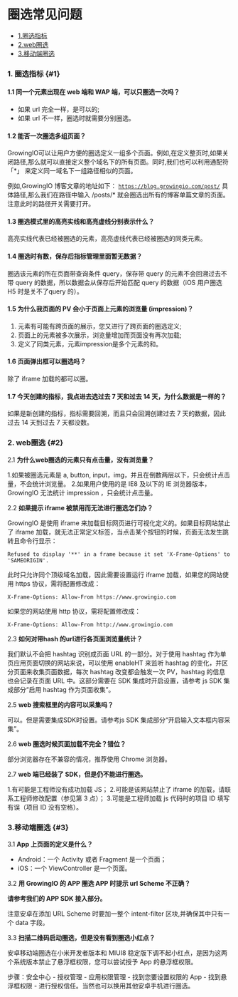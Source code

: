 # 圈选常见问题

* [1.圈选指标](faq-circle.md#1)
* [2.web圈选](faq-circle.md#2)
* [3.移动端圈选](faq-circle.md#3)

### 1. 圈选指标 {#1}

#### **1.1 同一个元素出现在 web 端和 WAP 端，可以只圈选一次吗？**

* 如果 url 完全一样，是可以的;
* 如果 url 不一样，圈选时就需要分别圈选。

#### 1.**2 能否一次圈选多组页面？**

GrowingIO可以让用户方便的圈选定义一组多个页面。例如,在定义整页时,如果关闭路径,那么就可以直接定义整个域名下的所有页面。同时,我们也可以利用通配符 「\*」 来定义同一域名下一组路径相似的页面。

例如,GrowingIO 博客文章的地址如下： [`https://blog.growingio.com/post/`](https://blog.growingio.com/post/) 具体路径,那么我们在路径中输入 /posts/\* 就会圈选出所有的博客单篇文章的页面。注意此时的路径开关需要打开。

#### 1.**3 圈选模式里的高亮实线和高亮虚线分别表示什么？**

高亮实线代表已经被圈选的元素，高亮虚线代表已经被圈选的同类元素。

#### 1.**4 圈选时有数，保存后指标管理里面暂无数据？**

圈选该元素的所在页面带查询条件 query，保存带 query 的元素不会回溯过去不带 query 的数据，所以数据会从保存后开始匹配 query 的数据（iOS 用户圈选 H5 时是关不了query 的）。

#### 1.**5 为什么我页面的 PV 会小于页面上元素的浏览量 \(impression\)？**

1. 元素有可能有跨页面的展示，您又进行了跨页面的圈选定义;
2. 页面上的元素被多次展示，浏览量增加而页面没有再次加载;
3. 定义了同类元素，元素impression是多个元素的和。

#### 1.**6 页面弹出框可以圈选吗？**

除了 iframe 加载的都可以圈。

#### 1.7 **今天创建的指标，我点进去选过去 7 天和过去 14 天，为什么数据是一样的？**

如果是新创建的指标，指标需要回溯，而且只会回溯创建过去 7 天的数据，因此过去 14 天到过去 7 天都没数。

### 2. web圈选 {#2}

2.1 **为什么web圈选的元素只有点击量，没有浏览量？**

1.如果被圈选元素是 a, button, input，img，并且在倒数两层以下，只会统计点击量，不会统计浏览量。 2.如果用户使用的是 IE8 及以下的 IE 浏览器版本，GrowingIO 无法统计 impression ，只会统计点击量。

2.2 **如果提示 iframe 被禁用而无法进行圈选怎们办？**

GrowingIO 是使用 iframe 来加载目标网页进行可视化定义的。如果目标网站禁止了 iframe 加载，就无法正常定义标签，当点击某个按钮的时候，页面无法发生跳转且命令行显示：

```text
Refused to display '**' in a frame because it set 'X-Frame-Options' to 'SAMEORIGIN'.
```

此时只允许同个顶级域名加载，因此需要设置运行 iframe 加载，如果您的网站使用 https 协议，需将配置修改成：

```text
X-Frame-Options: Allow-From https://www.growingio.com
```

如果您的网站使用 http 协议，需将配置修改成：

```text
X-Frame-Options: Allow-From http://www.growingio.com
```

2.3 **如何对带hash 的url进行各页面浏览量统计？**

我们默认不会把 hashtag 识别成页面 URL 的一部分。对于使用 hashtag 作为单页应用页面切换的网站来说，可以使用 enableHT 来监听 hashtag 的变化，并区分页面来收集页面数据，每次 hashtag 改变都会触发一次 PV，hashtag 的信息也会记录在页面 URL 中。这部分需要在 SDK 集成时开启设置，请参考 js SDK 集成部分“启用 hashtag 作为页面收集”。

2.5 **web 搜索框里的内容可以采集吗？**

可以。但是需要集成SDK时设置。请参考js SDK 集成部分“开启输入文本框内容采集”。

2.6 **web 圈选时候页面加载不完全？错位？**

部分浏览器存在不兼容的情况，推荐使用 Chrome 浏览器。

2.7 **web 端已经装了 SDK，但是仍不能进行圈选。**

1.有可能是工程师没有成功加载 JS； 2.可能是该网站禁止了 iframe 的加载，请联系工程师修改配置（参见第 3 点）； 3.可能是工程师加载 js 代码时的项目 ID 填写有误（项目 ID 没有空格）。

### 3.移动端圈选 {#3}

3.1 **App 上页面的定义是什么？**

* Android：一个 Activity 或者 Fragment 是一个页面；
* iOS：一个 ViewController 是一个页面。

3.2 **用 GrowingIO 的 APP 圈选 APP 时提示 url Scheme 不正确？**

**请参考我们的 APP SDK 接入部分。**

注意安卓在添加 URL Scheme 时要加一整个 intent-filter 区块,并确保其中只有一个 data 字段。

3.3 **扫描二维码启动圈选，但是没有看到圈选小红点？**

安卓移动端圈选在小米开发者版本和 MIUI8 稳定版下调不起小红点，是因为这两个系统版本禁止了悬浮框权限，您可以尝试授予 App 的悬浮框权限。

步骤：安全中心 - 授权管理 - 应用权限管理 - 找到您要设置权限的 App - 找到悬浮框权限 - 进行授权信任。当然也可以换用其他安卓手机进行圈选。

